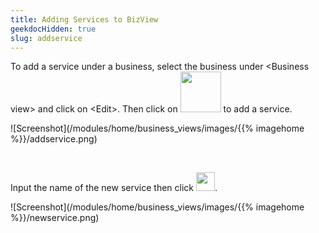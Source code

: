```yaml
---
title: Adding Services to BizView
geekdocHidden: true
slug: addservice
---
```


To add a service under a business, select the business under \<Business view> and click on \<Edit>. Then click on <img src="/modules/home/business_views/images/{{% imagehome %}}/serviceicon.png" width="65px"> to add a service.


![Screenshot](/modules/home/business_views/images/{{% imagehome %}}/addservice.png)

&nbsp;


Input the name of the new service then click <img src="/modules/home/business_views/images/{{% imagehome %}}/addicon.png" width="30px">.


![Screenshot](/modules/home/business_views/images/{{% imagehome %}}/newservice.png)

